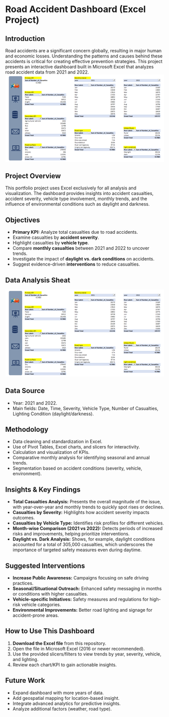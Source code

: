 
# Road Accident Dashboard (Excel Project)

## Introduction

Road accidents are a significant concern globally, resulting in major human and economic losses. Understanding the patterns and causes behind these accidents is critical for creating effective prevention strategies. This project presents an interactive dashboard built in Microsoft Excel that analyzes road accident data from 2021 and 2022.
![Dashboard Overview](images/image.png)
## Project Overview

This portfolio project uses Excel exclusively for all analysis and visualization. The dashboard provides insights into accident casualties, accident severity, vehicle type involvement, monthly trends, and the influence of environmental conditions such as daylight and darkness.

## Objectives

- **Primary KPI:** Analyze total casualties due to road accidents.
- Examine casualties by **accident severity**.
- Highlight casualties by **vehicle type**.
- Compare **monthly casualties** between 2021 and 2022 to uncover trends.
- Investigate the impact of **daylight vs. dark conditions** on accidents.
- Suggest evidence-driven **interventions** to reduce casualties.

## Data Analysis Sheat
![Datasheat Overview](images/image.png)

## Data Source

- Year: 2021 and 2022.
- Main fields: Date, Time, Severity, Vehicle Type, Number of Casualties, Lighting Condition (daylight/darkness).

## Methodology

- Data cleaning and standardization in Excel.
- Use of Pivot Tables, Excel charts, and slicers for interactivity.
- Calculation and visualization of KPIs.
- Comparative monthly analysis for identifying seasonal and annual trends.
- Segmentation based on accident conditions (severity, vehicle, environment).

## Insights & Key Findings

- **Total Casualties Analysis:** Presents the overall magnitude of the issue, with year-over-year and monthly trends to quickly spot rises or declines.
- **Casualties by Severity:** Highlights how accident severity impacts outcomes.
- **Casualties by Vehicle Type:** Identifies risk profiles for different vehicles.
- **Month-wise Comparison (2021 vs 2022):** Detects periods of increased risks and improvements, helping prioritize interventions.
- **Daylight vs. Dark Analysis:** Shows, for example, daylight conditions accounted for a total of 305,000 casualties, which underscores the importance of targeted safety measures even during daytime.

## Suggested Interventions

- **Increase Public Awareness:** Campaigns focusing on safe driving practices.
- **Seasonal/Situational Outreach:** Enhanced safety messaging in months or conditions with higher casualties.
- **Vehicle-specific Initiatives:** Safety measures and regulations for high-risk vehicle categories.
- **Environmental Improvements:** Better road lighting and signage for accident-prone areas.

## How to Use This Dashboard

1. **Download the Excel file** from this repository.
2. Open the file in Microsoft Excel (2016 or newer recommended).
3. Use the provided slicers/filters to view trends by year, severity, vehicle, and lighting.
4. Review each chart/KPI to gain actionable insights.

## Future Work

- Expand dashboard with more years of data.
- Add geospatial mapping for location-based insight.
- Integrate advanced analytics for predictive insights.
- Analyze additional factors (weather, road type).

